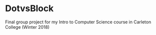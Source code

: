 # DotvsBlock
Final group project for my Intro to Computer Science course in Carleton College (Winter 2018)

